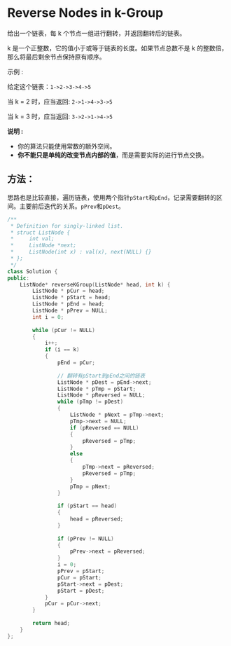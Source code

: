 # Reverse Nodes in k-Group

给出一个链表，每 k 个节点一组进行翻转，并返回翻转后的链表。

k 是一个正整数，它的值小于或等于链表的长度。如果节点总数不是 k 的整数倍，那么将最后剩余节点保持原有顺序。

示例 :

给定这个链表：`1->2->3->4->5`

当 k = 2 时，应当返回: `2->1->4->3->5`

当 k = 3 时，应当返回: `3->2->1->4->5`

**说明 :**
+ 你的算法只能使用常数的额外空间。
+ **你不能只是单纯的改变节点内部的值**，而是需要实际的进行节点交换。

## 方法：

思路也是比较直接，遍历链表，使用两个指针`pStart`和`pEnd`，记录需要翻转的区间。主要前后迭代的关系。`pPrev`和`pDest`。

```cpp
/**
 * Definition for singly-linked list.
 * struct ListNode {
 *     int val;
 *     ListNode *next;
 *     ListNode(int x) : val(x), next(NULL) {}
 * };
 */
class Solution {
public:
    ListNode* reverseKGroup(ListNode* head, int k) {
        ListNode * pCur = head;
        ListNode * pStart = head;
        ListNode * pEnd = head;
        ListNode * pPrev = NULL;
        int i = 0;
        
        while (pCur != NULL)
        {
            i++;
            if (i == k)
            {
                pEnd = pCur;
                
                // 翻转有pStart到pEnd之间的链表
                ListNode * pDest = pEnd->next;
                ListNode * pTmp = pStart;
                ListNode * pReversed = NULL;
                while (pTmp != pDest)
                {
                    ListNode * pNext = pTmp->next;
                    pTmp->next = NULL;
                    if (pReversed == NULL)
                    {
                        pReversed = pTmp;
                    }
                    else
                    {
                        pTmp->next = pReversed;
                        pReversed = pTmp;
                    }
                    pTmp = pNext;
                }
                
                if (pStart == head)
                {
                    head = pReversed;
                }
                
                if (pPrev != NULL)
                {
                    pPrev->next = pReversed;
                }
                i = 0;
                pPrev = pStart;
                pCur = pStart;
                pStart->next = pDest;
                pStart = pDest;
            }
            pCur = pCur->next;
        }
        
        return head;
    }
};
```
